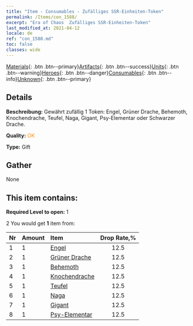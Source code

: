 ```yaml
---
title: "Item - Consumables - Zufälliges SSR-Einheiten-Token"
permalink: /Items/con_1588/
excerpt: "Era of Chaos  Zufälliges SSR-Einheiten-Token"
last_modified_at: 2021-04-12
locale: de
ref: "con_1588.md"
toc: false
classes: wide
---
```

 [Materials](/de/Items/){: .btn .btn--primary}[Artifacts](/de/Items/Artifacts/){: .btn .btn--success}[Units](/de/Items/Units/){: .btn .btn--warning}[Heroes](/de/Items/Heroes/){: .btn .btn--danger}[Consumables](/de/Items/Consumables/){: .btn .btn--info}[Unknown](/de/Items/Unknown/){: .btn .btn--primary}

## Details
 **Beschreibung:** Gewährt zufällig 1 Token: Engel, Grüner Drache, Behemoth, Knochendrache, Teufel, Naga, Gigant, Psy-Elementar oder Schwarzer Drache.

 **Quality:** <span style="color: #FF8C00">OK</span>

 **Type:** Gift

## Gather

  None

## This item contains:

 **Required Level to open:** 1

 2 You would get **1** item  from:

  | Nr | Amount |     Item    | Drop Rate,% |
  |:---|:-------|:------------|:---------:|
  | 1 | 1 | [Engel](/de/Items/unt_196/) | 12.5 | 
  | 2 | 1 | [Grüner Drache](/de/Items/unt_205/) | 12.5 | 
  | 3 | 1 | [Behemoth](/de/Items/unt_223/) | 12.5 | 
  | 4 | 1 | [Knochendrache](/de/Items/unt_214/) | 12.5 | 
  | 5 | 1 | [Teufel](/de/Items/unt_232/) | 12.5 | 
  | 6 | 1 | [Naga](/de/Items/unt_240/) | 12.5 | 
  | 7 | 1 | [Gigant](/de/Items/unt_241/) | 12.5 | 
  | 8 | 1 | [Psy-Elementar](/de/Items/unt_267/) | 12.5 | 
